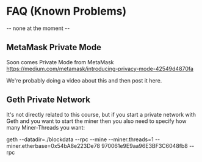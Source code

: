 # FAQ (Known Problems)

-- none at the moment --

## MetaMask Private Mode
Soon comes Private Mode from MetaMask 
https://medium.com/metamask/introducing-privacy-mode-42549d4870fa

We're probably doing a video about this and then post it here.

## Geth Private Network
It's not directly related to this course, but if you start a private network with Geth and you want to start the miner then you also need to specify how many Miner-Threads you want:

   geth --datadir=./blockdata --rpc --mine --miner.threads=1 --miner.etherbase=0x54bA8e223De78
970061e9E9aa96E3BF3C6048fb8 --rpc
